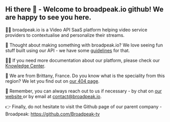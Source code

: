 ## Hi there 👋 - Welcome to broadpeak.io github! We are happy to see you here.



🙋‍♀️ broadpeak.io is a Video API SaaS platform helping video service providers to contextualise and personalize their streams.

🌈 Thought about making something with broadpeak.io? We love seeing fun stuff built using our API - we have some [guidelines](https://www.broadpeak.io/developers/suggest-new-features/) for that.

👩‍💻 If you need more documentation about our platform, please check our [Knowledge Center](https://developers.broadpeak.io).

🍿 We are from Brittany, France. Do you know what is the speciality from this region? We let you find out on [our 404 page](https://www.broadpeak.io/404).

🧙 Remember, you can always reach out to us if necessary - by chat on [our website ](https://broadpeak.io) or by email at contact@broadpeak.io.

👉 Finally, do not hesitate to visit the Github page of our parent company - Broadpeak: https://github.com/Broadpeak-tv
